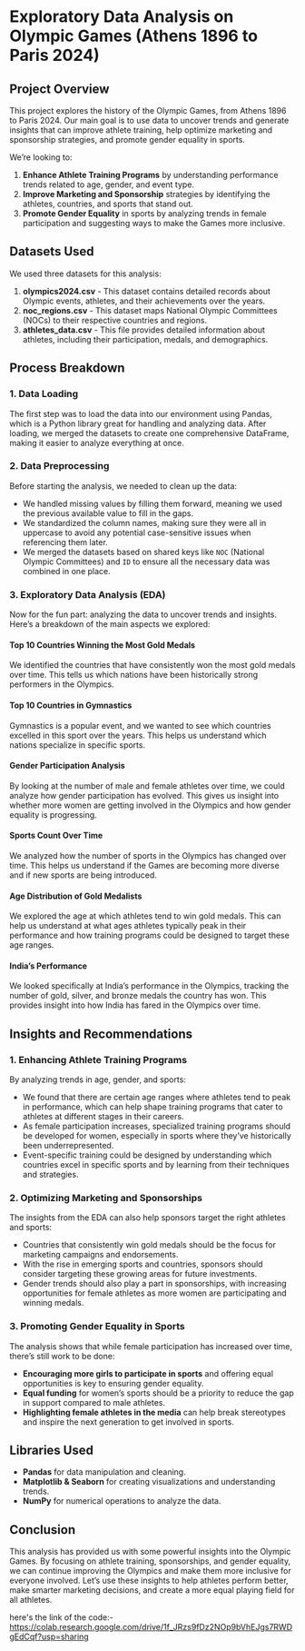 # **Exploratory Data Analysis on Olympic Games (Athens 1896 to Paris 2024)**

## **Project Overview**
This project explores the history of the Olympic Games, from Athens 1896 to Paris 2024. Our main goal is to use data to uncover trends and generate insights that can improve athlete training, help optimize marketing and sponsorship strategies, and promote gender equality in sports.

We’re looking to:
1. **Enhance Athlete Training Programs** by understanding performance trends related to age, gender, and event type.
2. **Improve Marketing and Sponsorship** strategies by identifying the athletes, countries, and sports that stand out.
3. **Promote Gender Equality** in sports by analyzing trends in female participation and suggesting ways to make the Games more inclusive.



## **Datasets Used**
We used three datasets for this analysis:
1. **olympics2024.csv** - This dataset contains detailed records about Olympic events, athletes, and their achievements over the years.
2. **noc_regions.csv** - This dataset maps National Olympic Committees (NOCs) to their respective countries and regions.
3. **athletes_data.csv** - This file provides detailed information about athletes, including their participation, medals, and demographics.



## **Process Breakdown**

### **1. Data Loading**
The first step was to load the data into our environment using Pandas, which is a Python library great for handling and analyzing data. After loading, we merged the datasets to create one comprehensive DataFrame, making it easier to analyze everything at once.



### **2. Data Preprocessing**
Before starting the analysis, we needed to clean up the data:
- We handled missing values by filling them forward, meaning we used the previous available value to fill in the gaps.
- We standardized the column names, making sure they were all in uppercase to avoid any potential case-sensitive issues when referencing them later.
- We merged the datasets based on shared keys like `NOC` (National Olympic Committees) and `ID` to ensure all the necessary data was combined in one place.



### **3. Exploratory Data Analysis (EDA)**
Now for the fun part: analyzing the data to uncover trends and insights. Here’s a breakdown of the main aspects we explored:

#### **Top 10 Countries Winning the Most Gold Medals**
We identified the countries that have consistently won the most gold medals over time. This tells us which nations have been historically strong performers in the Olympics.

#### **Top 10 Countries in Gymnastics**
Gymnastics is a popular event, and we wanted to see which countries excelled in this sport over the years. This helps us understand which nations specialize in specific sports.

#### **Gender Participation Analysis**
By looking at the number of male and female athletes over time, we could analyze how gender participation has evolved. This gives us insight into whether more women are getting involved in the Olympics and how gender equality is progressing.

#### **Sports Count Over Time**
We analyzed how the number of sports in the Olympics has changed over time. This helps us understand if the Games are becoming more diverse and if new sports are being introduced.

#### **Age Distribution of Gold Medalists**
We explored the age at which athletes tend to win gold medals. This can help us understand at what ages athletes typically peak in their performance and how training programs could be designed to target these age ranges.

#### **India’s Performance**
We looked specifically at India’s performance in the Olympics, tracking the number of gold, silver, and bronze medals the country has won. This provides insight into how India has fared in the Olympics over time.



## **Insights and Recommendations**

### **1. Enhancing Athlete Training Programs**
By analyzing trends in age, gender, and sports:
- We found that there are certain age ranges where athletes tend to peak in performance, which can help shape training programs that cater to athletes at different stages in their careers.
- As female participation increases, specialized training programs should be developed for women, especially in sports where they’ve historically been underrepresented.
- Event-specific training could be designed by understanding which countries excel in specific sports and by learning from their techniques and strategies.

### **2. Optimizing Marketing and Sponsorships**
The insights from the EDA can also help sponsors target the right athletes and sports:
- Countries that consistently win gold medals should be the focus for marketing campaigns and endorsements.
- With the rise in emerging sports and countries, sponsors should consider targeting these growing areas for future investments.
- Gender trends should also play a part in sponsorships, with increasing opportunities for female athletes as more women are participating and winning medals.

### **3. Promoting Gender Equality in Sports**
The analysis shows that while female participation has increased over time, there’s still work to be done:
- **Encouraging more girls to participate in sports** and offering equal opportunities is key to ensuring gender equality.
- **Equal funding** for women’s sports should be a priority to reduce the gap in support compared to male athletes.
- **Highlighting female athletes in the media** can help break stereotypes and inspire the next generation to get involved in sports.



## **Libraries Used**
- **Pandas** for data manipulation and cleaning.
- **Matplotlib & Seaborn** for creating visualizations and understanding trends.
- **NumPy** for numerical operations to analyze the data.



## **Conclusion**
This analysis has provided us with some powerful insights into the Olympic Games. By focusing on athlete training, sponsorships, and gender equality, we can continue improving the Olympics and make them more inclusive for everyone involved. Let’s use these insights to help athletes perform better, make smarter marketing decisions, and create a more equal playing field for all athletes.

here's the link of the code:- https://colab.research.google.com/drive/1f_JRzs9fDz2NOp9bVhEJgs7RWDgEdCqf?usp=sharing


